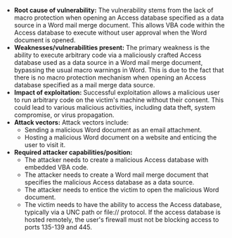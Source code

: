 - **Root cause of vulnerability:** The vulnerability stems from the lack of macro protection when opening an Access database specified as a data source in a Word mail merge document. This allows VBA code within the Access database to execute without user approval when the Word document is opened.
- **Weaknesses/vulnerabilities present:** The primary weakness is the ability to execute arbitrary code via a maliciously crafted Access database used as a data source in a Word mail merge document, bypassing the usual macro warnings in Word. This is due to the fact that there is no macro protection mechanism when opening an Access database specified as a mail merge data source.
- **Impact of exploitation:** Successful exploitation allows a malicious user to run arbitrary code on the victim's machine without their consent. This could lead to various malicious activities, including data theft, system compromise, or virus propagation.
- **Attack vectors:** Attack vectors include:
    - Sending a malicious Word document as an email attachment.
    - Hosting a malicious Word document on a website and enticing the user to visit it.
- **Required attacker capabilities/position:**
    - The attacker needs to create a malicious Access database with embedded VBA code.
    - The attacker needs to create a Word mail merge document that specifies the malicious Access database as a data source.
    - The attacker needs to entice the victim to open the malicious Word document.
    - The victim needs to have the ability to access the Access database, typically via a UNC path or file:// protocol. If the access database is hosted remotely, the user's firewall must not be blocking access to ports 135-139 and 445.